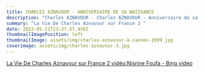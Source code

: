```yaml
---
title: CHARLES AZNAVOUR - ANNIVERSAIRE DE SA NAISSANCE
description: "Charles AZNAVOUR - Charles AZNAVOUR - Anniversaire de sa naissance "
summary: "La Vie De Charles Aznavour sur France 2 "
date: 2022-05-21T23:37:57.456Z
thumbnailImagePosition: left
thumbnailImage: assets/img/charles-aznavour-à-cannes-1999.jpg
coverimage: assets/img/charles-aznavour-3.jpg
---
```

<!--StartFragment-->

[La Vie De Charles Aznavour sur France 2 vidéo:Nisrine Foufa - Bing video](https://www.bing.com/videos/search?q=biographie+Charles+Aznavour&&view=detail&mid=65976C9DDD1F72A3268965976C9DDD1F72A32689&&FORM=VDRVSR)

<!--EndFragment-->